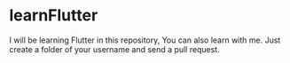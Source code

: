 # learnFlutter
I will be learning Flutter in this repository, You can also learn with me. Just create a folder of your username and send a pull request.
